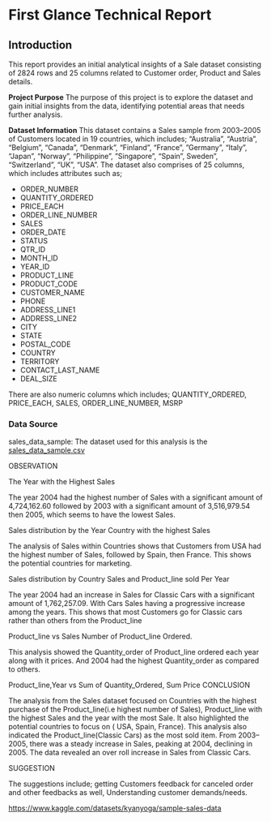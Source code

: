 # First Glance Technical Report

## Introduction

This report provides an initial analytical insights of a Sale dataset consisting of 2824 rows and 25 columns related to Customer order, Product and Sales details.

**Project Purpose**
The purpose of this project is to explore the dataset and gain initial insights from the data, identifying potential areas that needs further analysis.

**Dataset Information**
This dataset contains a Sales sample from 2003–2005 of Customers located in 19 countries, which includes; “Australia”, “Austria”, “Belgium”, “Canada”, “Denmark”,
“Finland”, “France”, ”Germany”, “Italy”, “Japan”, “Norway”, “Philippine”, ”Singapore”, “Spain”, Sweden”, “Switzerland”, “UK”, “USA”.
The dataset also comprises of 25 columns, which includes attributes such as;
* ORDER_NUMBER
* QUANTITY_ORDERED
* PRICE_EACH
* ORDER_LINE_NUMBER
* SALES
* ORDER_DATE
* STATUS
* QTR_ID
* MONTH_ID
* YEAR_ID
* PRODUCT_LINE
* PRODUCT_CODE
* CUSTOMER_NAME
* PHONE
* ADDRESS_LINE1
* ADDRESS_LINE2
* CITY
* STATE
* POSTAL_CODE
* COUNTRY
* TERRITORY
* CONTACT_LAST_NAME
* DEAL_SIZE
  
There are also numeric columns which includes; QUANTITY_ORDERED, PRICE_EACH, SALES, ORDER_LINE_NUMBER, MSRP

### Data Source
sales_data_sample: The dataset used for this analysis is the [sales_data_sample.csv](https://www.kaggle.com/datasets/kyanyoga/sample-sales-data)

OBSERVATION

The Year with the Highest Sales

The year 2004 had the highest number of Sales with a significant amount of 4,724,162.60 followed by 2003 with a significant amount of 3,516,979.54 then 2005, which seems to have the lowest Sales.


Sales distribution by the Year
Country with the highest Sales

The analysis of Sales within Countries shows that Customers from USA had the highest number of Sales, followed by Spain, then France. This shows the potential countries for marketing.


Sales distribution by Country
Sales and Product_line sold Per Year

The year 2004 had an increase in Sales for Classic Cars with a significant amount of 1,762,257.09. With Cars Sales having a progressive increase among the years. This shows that most Customers go for Classic cars rather than others from the Product_line


Product_line vs Sales
Number of Product_line Ordered.

This analysis showed the Quantity_order of Product_line ordered each year along with it prices. And 2004 had the highest Quantity_order as compared to others.


Product_line,Year vs Sum of Quantity_Ordered, Sum Price
CONCLUSION

The analysis from the Sales dataset focused on Countries with the highest purchase of the Product_line(i.e highest number of Sales), Product_line with the highest Sales and the year with the most Sale. It also highlighted the potential countries to focus on ( USA, Spain, France). This analysis also indicated the Product_line(Classic Cars) as the most sold item. From 2003–2005, there was a steady increase in Sales, peaking at 2004, declining in 2005. The data revealed an over roll increase in Sales from Classic Cars.

SUGGESTION

The suggestions include; getting Customers feedback for canceled order and other feedbacks as well, Understanding customer demands/needs.



https://www.kaggle.com/datasets/kyanyoga/sample-sales-data

